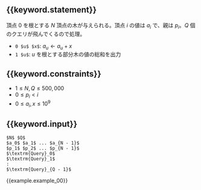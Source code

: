 ## {{keyword.statement}}
頂点 $0$ を根とする $N$ 頂点の木が与えられる。頂点 $i$ の値は $a_i$ で、親は $p_i$。$Q$ 個のクエリが飛んでくるので処理。

- `0 $u$ $x$`: $a_u \gets a_u + x$
- `1 $u$`: $u$ を根とする部分木の値の総和を出力

## {{keyword.constraints}}

- $1 \leq N, Q \leq 500,000$
- $0 \leq p_i < i$
- $0 \leq a_i, x \leq 10^9$

## {{keyword.input}}

~~~
$N$ $Q$
$a_0$ $a_1$ ... $a_{N - 1}$
$p_1$ $p_2$ ... $p_{N - 1}$
$\textrm{Query}_0$
$\textrm{Query}_1$
:
$\textrm{Query}_{Q - 1}$
~~~

{{example.example_00}}
